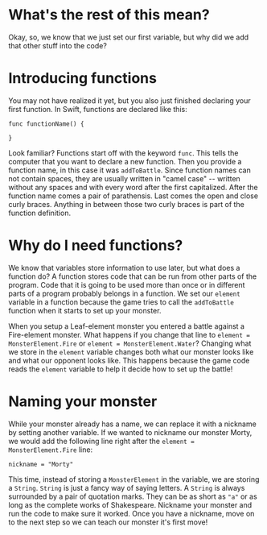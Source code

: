What's the rest of this mean?
=============================
Okay, so, we know that we just set our first variable, but why did we add that other stuff into the code?

Introducing functions
=====================
You may not have realized it yet, but you also just finished declaring your first function. In Swift, functions are declared like this:

	func functionName() {
	
	}

Look familiar? Functions start off with the keyword ```func```. This tells the computer that you want to declare a new function. Then you provide a function name, in this case it was ```addToBattle```. Since function names can not contain spaces, they are usually written in "camel case" -- written without any spaces and with every word after the first capitalized. After the function name comes a pair of parathensis. Last comes the open and close curly braces. Anything in between those two curly braces is part of the function definition.

Why do I need functions?
========================
We know that variables store information to use later, but what does a function do? A function stores code that can be run from other parts of the program. Code that it is going to be used more than once or in different parts of a program probably belongs in a function. We set our ```element``` variable in a function because the game tries to call the ```addToBattle``` function when it starts to set up your monster.

When you setup a Leaf-element monster you entered a battle against a Fire-element monster. What happens if you change that line to ```element = MonsterElement.Fire``` or ```element = MonsterElement.Water```? Changing what we store in the ```element``` variable changes both what our monster looks like and what our opponent looks like. This happens because the game code reads the ```element``` variable to help it decide how to set up the battle!

Naming your monster
===================
While your monster already has a name, we can replace it with a nickname by setting another variable. If we wanted to nickname our monster Morty, we would add the following line right after the ```element = MonsterElement.Fire``` line:

	nickname = "Morty"

This time, instead of storing a ```MonsterElement``` in the variable, we are storing a ```String```. ```String``` is just a fancy way of saying letters. A ```String``` is always surrounded by a pair of quotation marks. They can be as short as ```"a"``` or as long as the complete works of Shakespeare. Nickname your monster and run the code to make sure it worked. Once you have a nickname, move on to the next step so we can teach our monster it's first move!